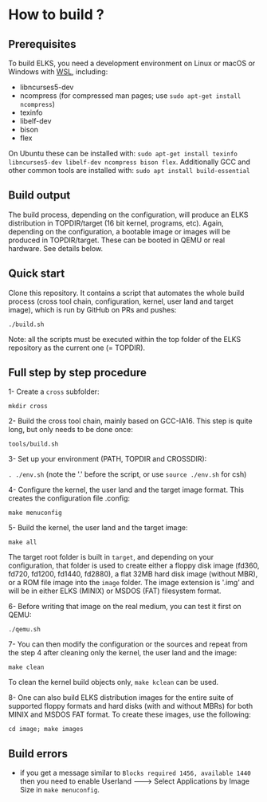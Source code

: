 # How to build ?

## Prerequisites

To build ELKS, you need a development environment on Linux or macOS or Windows with [WSL](https://en.wikipedia.org/wiki/Windows_Subsystem_for_Linux), including:
- libncurses5-dev
- ncompress (for compressed man pages; use `sudo apt-get install ncompress`)
- texinfo
- libelf-dev
- bison
- flex

On Ubuntu these can be installed with: `sudo apt-get install texinfo libncurses5-dev libelf-dev ncompress bison flex`. Additionally GCC and other common tools are installed with: `sudo apt install build-essential`

## Build output

The build process, depending on the configuration, will produce an ELKS distribution in TOPDIR/target (16 bit kernel, programs, etc). Again, depending on the configuration, a bootable image or images will be produced in TOPDIR/target. These can be booted in QEMU or real hardware. See details below.

## Quick start

Clone this repository. It contains a script that automates the whole build process
(cross tool chain, configuration, kernel, user land and target image),
which is run by GitHub on PRs and pushes:

`./build.sh`

Note: all the scripts must be executed within the top folder of
the ELKS repository as the current one (= TOPDIR).

## Full step by step procedure

1- Create a `cross` subfolder:

`mkdir cross`

2- Build the cross tool chain, mainly based on GCC-IA16. This
step is quite long, but only needs to be done once:

`tools/build.sh`

3- Set up your environment (PATH, TOPDIR and CROSSDIR):

`. ./env.sh` (note the '.' before the script, or use `source ./env.sh` for csh)

4- Configure the kernel, the user land and the target image format. This
creates the configuration file .config:

`make menuconfig`

5- Build the kernel, the user land and the target image:

`make all`

The target root folder is built in `target`, and depending on your
configuration, that folder is used to create either a floppy disk image
(fd360, fd720, fd1200, fd1440, fd2880), a flat 32MB hard disk image (without MBR),
or a ROM file image into the `image` folder. The image extension is '.img'
and will be in either ELKS (MINIX) or MSDOS (FAT) filesystem format.

6- Before writing that image on the real medium, you can test it first on QEMU:

`./qemu.sh`

7- You can then modify the configuration or the sources and repeat from the
step 4 after cleaning only the kernel, the user land and the image:

`make clean`

To clean the kernel build objects only, `make kclean` can be used.

8- One can also build ELKS distribution images for the entire suite of
supported floppy formats and hard disks (with and without MBRs) for both
MINIX and MSDOS FAT format. To create these images, use the following:

`cd image; make images`

## Build errors

* if you get a message similar to `Blocks required 1456, available 1440` then you need to enable Userland ---> Select Applications by Image Size in `make menuconfig`. 
